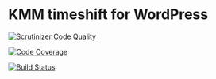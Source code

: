 # KMM timeshift for WordPress



[![Scrutinizer Code Quality](https://scrutinizer-ci.com/g/KroneMultimedia/plugin-timeshift/badges/quality-score.png?b=beta)](https://scrutinizer-ci.com/g/KroneMultimedia/plugin-timeshift/?branch=master)

[![Code Coverage](https://scrutinizer-ci.com/g/KroneMultimedia/plugin-timeshift/badges/coverage.png?b=beta)](https://scrutinizer-ci.com/g/KroneMultimedia/plugin-timeshift/?branch=beta)

[![Build Status](https://travis-ci.org/KroneMultimedia/plugin-timeshift.svg?branch=master)](https://travis-ci.org/KroneMultimedia/plugin-timeshift)




